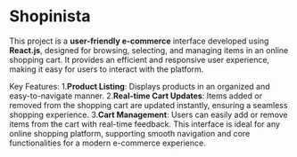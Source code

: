 # Shopinista
This project is a **user-friendly e-commerce** interface developed using **React.js**, designed for browsing, selecting, and managing items in an online shopping cart. It provides an efficient and responsive user experience, making it easy for users to interact with the platform.

Key Features:
1.**Product Listing**: Displays products in an organized and easy-to-navigate manner.
2.**Real-time Cart Updates**: Items added or removed from the shopping cart are updated instantly, ensuring a seamless shopping experience.
3.**Cart Management**: Users can easily add or remove items from the cart with real-time feedback.
This interface is ideal for any online shopping platform, supporting smooth navigation and core functionalities for a modern e-commerce experience.
